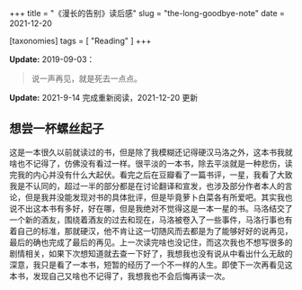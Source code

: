 +++
title = "《漫长的告别》读后感"
slug = "the-long-goodbye-note"
date = 2021-12-20

[taxonomies]
tags = [ "Reading" ]
+++

**Update:** 2019-09-03：

> 说一声再见，就是死去一点点。

**Update:** 2021-9-14 完成重新阅读，2021-12-20 更新

## 想尝一杯螺丝起子

这是一本很久以前就读过的书，但是除了我模糊还记得硬汉马洛之外，这本书我就啥也不记得了，仿佛没有看过一样。很平淡的一本书，除去平淡就是一种悲伤，读完我的内心并没有什么大起伏。看完之后在豆瓣看了一篇书评，一星，我看了大致我是不认同的，超过一半的部分都是在讨论翻译和宣发，也涉及部分作者本人的言论，但是我并没能发现对书的具体批评，但是毕竟萝卜白菜各有所爱吧。其实我也说不出这本书有多好，好在哪，但是我绝对不觉得这是一本一星的书。马洛结交了一个新的酒友，围绕着酒友的过去和现在，马洛被卷入了一些事件，马洛行事也有着自己的标准，那就硬汉，他不肯让这一切随风而去都是为了能够好好的说再见，最后的确也完成了最后的再见。上一次读完啥也没记住，而这次我也不想写很多的剧情相关，如果下次想知道就去查一下好了，我想我也没有说从中看出什么无敌的深意，我只是看了一本书，短暂的经历了一个不一样的人生。即使下一次再看见这本书，发现自己又啥也不记得了，我想我也不会后悔再读一次。